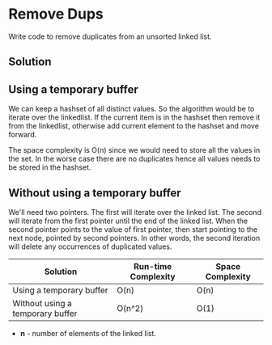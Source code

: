 # Remove Dups

Write code to remove duplicates from an unsorted linked list.

## Solution

## Using a temporary buffer

We can keep a hashset of all distinct values. So the algorithm would be to iterate over the linkedlist. If the current item is in the hashset then remove it from the linkedlist, otherwise add current element to the hashset and move forward.

The space complexity is O(n) since we would need to store all the values in the set. In the worse case there are no duplicates hence all values needs to be stored in the hashset.

## Without using a temporary buffer

We'll need two pointers. The first will iterate over the linked list. The second will iterate from the first pointer until the end of the linked list. When the second pointer points to the value of first pointer, then start pointing to the next node, pointed by second pointers. In other words, the second iteration will delete any occurrences of duplicated values.

Solution                         | Run-time Complexity | Space Complexity
-------------------------------- | ------------------- | ----------------
Using a temporary buffer         | O(n)                | O(n)
Without using a temporary buffer | O(n^2)              | O(1)

- **n** - number of elements of the linked list.
